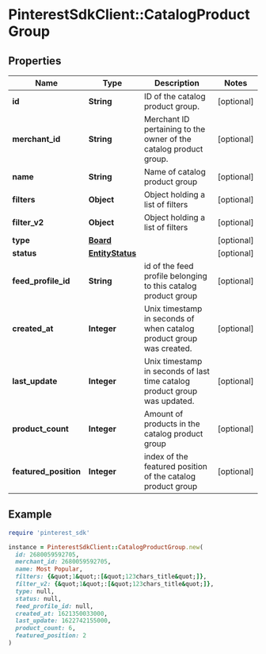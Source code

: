 # PinterestSdkClient::CatalogProductGroup

## Properties

| Name | Type | Description | Notes |
| ---- | ---- | ----------- | ----- |
| **id** | **String** | ID of the catalog product group. | [optional] |
| **merchant_id** | **String** | Merchant ID pertaining to the owner of the catalog product group. | [optional] |
| **name** | **String** | Name of catalog product group | [optional] |
| **filters** | **Object** | Object holding a list of filters | [optional] |
| **filter_v2** | **Object** | Object holding a list of filters | [optional] |
| **type** | [**Board**](Board.md) |  | [optional] |
| **status** | [**EntityStatus**](EntityStatus.md) |  | [optional] |
| **feed_profile_id** | **String** | id of the feed profile belonging to this catalog product group | [optional] |
| **created_at** | **Integer** | Unix timestamp in seconds of when catalog product group was created. | [optional] |
| **last_update** | **Integer** | Unix timestamp in seconds of last time catalog product group was updated. | [optional] |
| **product_count** | **Integer** | Amount of products in the catalog product group | [optional] |
| **featured_position** | **Integer** | index of the featured position of the catalog product group | [optional] |

## Example

```ruby
require 'pinterest_sdk'

instance = PinterestSdkClient::CatalogProductGroup.new(
  id: 2680059592705,
  merchant_id: 2680059592705,
  name: Most Popular,
  filters: {&quot;1&quot;:[&quot;123chars_title&quot;]},
  filter_v2: {&quot;1&quot;:[&quot;123chars_title&quot;]},
  type: null,
  status: null,
  feed_profile_id: null,
  created_at: 1621350033000,
  last_update: 1622742155000,
  product_count: 6,
  featured_position: 2
)
```

